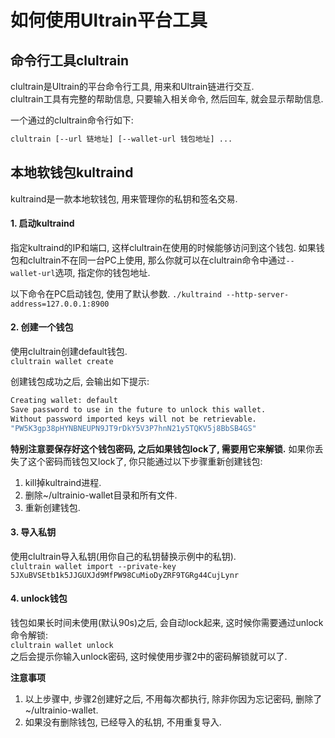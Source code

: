 # 如何使用Ultrain平台工具

## 命令行工具clultrain
clultrain是Ultrain的平台命令行工具, 用来和Ultrain链进行交互.  
clultrain工具有完整的帮助信息, 只要输入相关命令, 然后回车, 就会显示帮助信息.

一个通过的clultrain命令行如下:
```bash
clultrain [--url 链地址] [--wallet-url 钱包地址] ...
```


## 本地软钱包kultraind
kultraind是一款本地软钱包, 用来管理你的私钥和签名交易.

#### 1. 启动kultraind
指定kultraind的IP和端口, 这样clultrain在使用的时候能够访问到这个钱包.
如果钱包和clultrain不在同一台PC上使用, 那么你就可以在clultrain命令中通过`--wallet-url`选项, 指定你的钱包地址.  

以下命令在PC启动钱包, 使用了默认参数.
`./kultraind --http-server-address=127.0.0.1:8900`

#### 2. 创建一个钱包
使用clultrain创建default钱包.  
`clultrain wallet create`  

创建钱包成功之后, 会输出如下提示:   
```bash
Creating wallet: default
Save password to use in the future to unlock this wallet.
Without password imported keys will not be retrievable.
"PW5K3gp38pHYNBNEUPN9JT9rDkY5V3P7hnN21y5TQKV5j8BbSB4GS"
```

**特别注意要保存好这个钱包密码, 之后如果钱包lock了, 需要用它来解锁.**
如果你丢失了这个密码而钱包又lock了, 你只能通过以下步骤重新创建钱包:  
1. kill掉kultraind进程.
2. 删除~/ultrainio-wallet目录和所有文件.
3. 重新创建钱包.

#### 3. 导入私钥
使用clultrain导入私钥(用你自己的私钥替换示例中的私钥).  
`clultrain wallet import --private-key 5JXuBVSEtb1k5JJGUXJd9MfPW98CuMioDyZRF9TGRg44CujLynr`

#### 4. unlock钱包
钱包如果长时间未使用(默认90s)之后, 会自动lock起来, 这时候你需要通过unlock命令解锁:  
`clultrain wallet unlock`  
之后会提示你输入unlock密码, 这时候使用步骤2中的密码解锁就可以了.

**注意事项**
1. 以上步骤中, 步骤2创建好之后, 不用每次都执行, 除非你因为忘记密码, 删除了~/ultrainio-wallet.
2. 如果没有删除钱包, 已经导入的私钥, 不用重复导入.
